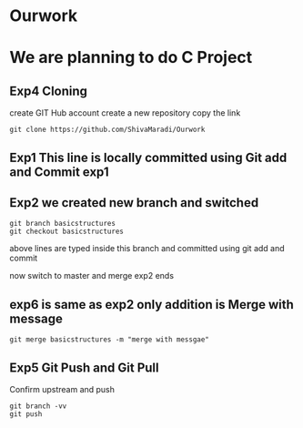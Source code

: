 # Ourwork
# We are planning to do C Project
## Exp4 Cloning 
create GIT Hub account 
create a new repository
copy the link
```
git clone https://github.com/ShivaMaradi/Ourwork

```
## Exp1 This line is locally committed using Git add and Commit exp1

## Exp2 we created new branch and switched 
```
git branch basicstructures
git checkout basicstructures
```
above lines are typed inside this branch and committed using git add and commit

now switch to master and merge exp2 ends  
## exp6 is same as exp2 only addition is Merge with message
```
git merge basicstructures -m "merge with messgae"
```

## Exp5 Git Push and Git Pull 
Confirm upstream and push
```
git branch -vv
git push    
```
